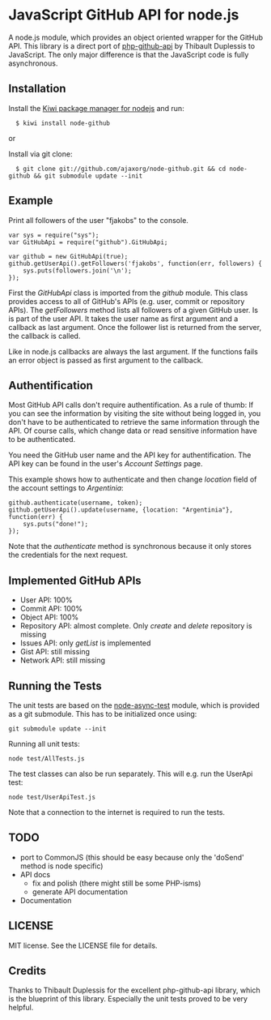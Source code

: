 # JavaScript GitHub API for node.js

A node.js module, which provides an object oriented wrapper for the GitHub API. This library is a direct port of [php-github-api](http://github.com/ornicar/php-github-api) by Thibault Duplessis to JavaScript. The only major difference is that the JavaScript code is fully asynchronous.

## Installation

  Install the [Kiwi package manager for nodejs](http://github.com/visionmedia/kiwi)
  and run:
  
      $ kiwi install node-github

or

  Install via git clone:
  
      $ git clone git://github.com/ajaxorg/node-github.git && cd node-github && git submodule update --init

## Example

Print all followers of the user "fjakobs" to the console.

    var sys = require("sys");
    var GitHubApi = require("github").GitHubApi;

    var github = new GitHubApi(true);
    github.getUserApi().getFollowers('fjakobs', function(err, followers) {
        sys.puts(followers.join('\n');
    });

First the _GitHubApi_ class is imported from the _github_ module. This class provides access to all of GitHub's APIs (e.g. user, commit or repository APIs). The _getFollowers_ method lists all followers of a given GitHub user. Is is part of the user API. It takes the user name as first argument and a callback as last argument. Once the follower list is returned from the server, the callback is called.

Like in node.js callbacks are always the last argument. If the functions fails an error object is passed as first argument to the callback.

## Authentification

Most GitHub API calls don't require authentification. As a rule of thumb: If you can see the information by visiting the site without being logged in, you don't have to be authenticated to retrieve the same information through the API. Of course calls, which change data or read sensitive information have to be authenticated.

You need the GitHub user name and the API key for authentification. The API key can be found in the user's _Account Settings_ page.

This example shows how to authenticate and then change _location_ field of the account settings to _Argentinia_:

    github.authenticate(username, token);
    github.getUserApi().update(username, {location: "Argentinia"}, function(err) {
        sys.puts("done!");
    });

Note that the _authenticate_ method is synchronous because it only stores the credentials for the next request.

## Implemented GitHub APIs

* User API: 100%
* Commit API: 100%
* Object API: 100%
* Repository API: almost complete. Only _create_ and _delete_ repository is missing
* Issues API: only _getList_ is implemented
* Gist API: still missing 
* Network API: still missing

## Running the Tests

The unit tests are based on the [node-async-test](http://github.com/bentomas/node-async-testing) module, which is provided as a git submodule. This has to be initialized once using:

    git submodule update --init
    
Running all unit tests:

    node test/AllTests.js
    
The test classes can also be run separately. This will e.g. run the UserApi test:

    node test/UserApiTest.js
    
Note that a connection to the internet is required to run the tests.

## TODO

* port to CommonJS (this should be easy because only the 'doSend' method is node specific)
* API docs
  * fix and polish (there might still be some PHP-isms)
  * generate API documentation
* Documentation

## LICENSE

MIT license. See the LICENSE file for details.

## Credits

Thanks to Thibault Duplessis for the excellent php-github-api library, which is the blueprint of this library. Especially the unit tests proved to be very helpful.